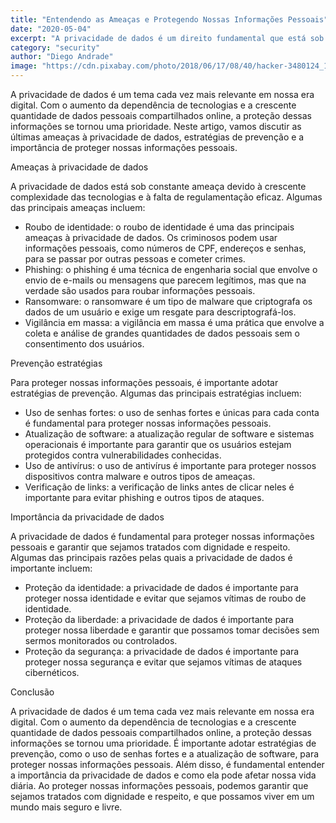 ```yaml
---
title: "Entendendo as Ameaças e Protegendo Nossas Informações Pessoais"
date: "2020-05-04"
excerpt: "A privacidade de dados é um direito fundamental que está sob constante ameaça em nossa era digital, e é essencial que tomemos medidas para proteger nossas informações pessoais."
category: "security"
author: "Diego Andrade"
image: "https://cdn.pixabay.com/photo/2018/06/17/08/40/hacker-3480124_1280.jpg"
---
```


A privacidade de dados é um tema cada vez mais relevante em nossa era digital. Com o aumento da dependência de tecnologias e a crescente quantidade de dados pessoais compartilhados online, a proteção dessas informações se tornou uma prioridade. Neste artigo, vamos discutir as últimas ameaças à privacidade de dados, estratégias de prevenção e a importância de proteger nossas informações pessoais.

Ameaças à privacidade de dados

A privacidade de dados está sob constante ameaça devido à crescente complexidade das tecnologias e à falta de regulamentação eficaz. Algumas das principais ameaças incluem:

* Roubo de identidade: o roubo de identidade é uma das principais ameaças à privacidade de dados. Os criminosos podem usar informações pessoais, como números de CPF, endereços e senhas, para se passar por outras pessoas e cometer crimes.
* Phishing: o phishing é uma técnica de engenharia social que envolve o envio de e-mails ou mensagens que parecem legítimos, mas que na verdade são usados para roubar informações pessoais.
* Ransomware: o ransomware é um tipo de malware que criptografa os dados de um usuário e exige um resgate para descriptografá-los.
* Vigilância em massa: a vigilância em massa é uma prática que envolve a coleta e análise de grandes quantidades de dados pessoais sem o consentimento dos usuários.

Prevenção estratégias

Para proteger nossas informações pessoais, é importante adotar estratégias de prevenção. Algumas das principais estratégias incluem:

* Uso de senhas fortes: o uso de senhas fortes e únicas para cada conta é fundamental para proteger nossas informações pessoais.
* Atualização de software: a atualização regular de software e sistemas operacionais é importante para garantir que os usuários estejam protegidos contra vulnerabilidades conhecidas.
* Uso de antivírus: o uso de antivírus é importante para proteger nossos dispositivos contra malware e outros tipos de ameaças.
* Verificação de links: a verificação de links antes de clicar neles é importante para evitar phishing e outros tipos de ataques.

Importância da privacidade de dados

A privacidade de dados é fundamental para proteger nossas informações pessoais e garantir que sejamos tratados com dignidade e respeito. Algumas das principais razões pelas quais a privacidade de dados é importante incluem:

* Proteção da identidade: a privacidade de dados é importante para proteger nossa identidade e evitar que sejamos vítimas de roubo de identidade.
* Proteção da liberdade: a privacidade de dados é importante para proteger nossa liberdade e garantir que possamos tomar decisões sem sermos monitorados ou controlados.
* Proteção da segurança: a privacidade de dados é importante para proteger nossa segurança e evitar que sejamos vítimas de ataques cibernéticos.

Conclusão

A privacidade de dados é um tema cada vez mais relevante em nossa era digital. Com o aumento da dependência de tecnologias e a crescente quantidade de dados pessoais compartilhados online, a proteção dessas informações se tornou uma prioridade. É importante adotar estratégias de prevenção, como o uso de senhas fortes e a atualização de software, para proteger nossas informações pessoais. Além disso, é fundamental entender a importância da privacidade de dados e como ela pode afetar nossa vida diária. Ao proteger nossas informações pessoais, podemos garantir que sejamos tratados com dignidade e respeito, e que possamos viver em um mundo mais seguro e livre.